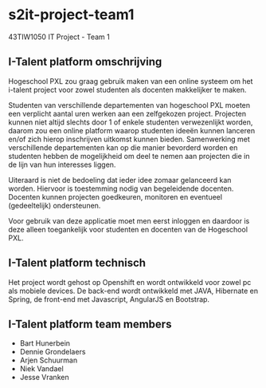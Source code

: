 # s2it-project-team1
43TIW1050 IT Project - Team 1

## I-Talent platform omschrijving
Hogeschool PXL zou graag gebruik maken van een online systeem om het i-talent project voor zowel studenten als docenten makkelijker te maken.

Studenten van verschillende departementen van hogeschool PXL moeten een verplicht aantal uren werken aan een zelfgekozen project. Projecten kunnen niet altijd slechts door 1 of enkele studenten verwezenlijkt worden, daarom zou een online platform waarop studenten ideeën kunnen lanceren en/of zich hierop inschrijven uitkomst kunnen bieden. Samenwerking met verschillende departementen kan op die manier bevorderd worden en studenten hebben de mogelijkheid om deel te nemen aan projecten die in de lijn van hun interesses liggen. 

Uiteraard is niet de bedoeling dat ieder idee zomaar gelanceerd kan worden. Hiervoor is toestemming nodig van begeleidende docenten. Docenten kunnen projecten goedkeuren, monitoren en eventueel (gedeeltelijk) ondersteunen. 

Voor gebruik van deze applicatie moet men eerst inloggen en daardoor is deze alleen toegankelijk voor studenten en docenten van de Hogeschool PXL.


## I-Talent platform technisch
Het project wordt gehost op Openshift en wordt ontwikkeld voor zowel pc als mobiele devices.
De back-end wordt ontwikkeld met JAVA, Hibernate en Spring, de front-end met Javascript, AngularJS en Bootstrap.


## I-Talent platform team members
- Bart Hunerbein
- Dennie Grondelaers
- Arjen Schuurman
- Niek Vandael
- Jesse Vranken
